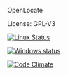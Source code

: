 OpenLocate

License: GPL-V3



[![Linux Status](https://magnum.travis-ci.com/HenryHoggard/OpenLocate-Server.svg?token=gcgF4x4zUmN7ws9HiZEs)](https://magnum.travis-ci.com/HenryHoggard/OpenLocate-Server)

[![Windows status](https://ci.appveyor.com/api/projects/status/na5b5k29e6klw6l0?svg=true)](https://ci.appveyor.com/project/HenryHoggard/openlocate-server)

[![Code Climate](https://codeclimate.com/repos/5538c805e30ba04c29000785/badges/8c01c787a5291ebf13bf/gpa.svg)](https://codeclimate.com/repos/5538c805e30ba04c29000785/feed)
